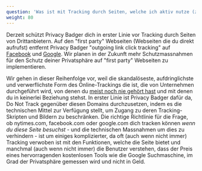 ```yaml
---
question: 'Was ist mit Tracking durch Seiten, welche ich aktiv nutze (z.B. NYTimes.com oder Facebook.com)?'
weight: 80
---
```


Derzeit schützt Privacy Badger dich in erster Linie vor Tracking durch Seiten von Drittanbietern. Auf den "first party" Webseiten (Webseiten die du direkt aufrufst) entfernt Privacy Badger "outgoing link click tracking" auf [Facebook](https://www.eff.org/deeplinks/2018/05/privacy-badger-rolls-out-new-ways-fight-facebook-tracking) und [Google](https://www.eff.org/deeplinks/2018/10/privacy-badger-now-fights-more-sneaky-google-tracking). Wir planen in der Zukunft mehr Schutzmassnahmen für den Schutz deiner Privatsphäre auf "first party" Webseiten zu implementieren.

Wir gehen in dieser Reihenfolge vor, weil die skandalöseste, aufdringlichste und verwerflichste Form des Online-Trackings die ist, die von Unternehmen durchgeführt wird, von denen du [meist noch nie gehört hast](https://lumapartners.com/content/lumascapes/display-ad-tech-lumascape/) und mit denen du in keinerlei Beziehung stehst. In erster Linie ist Privacy Badger dafür da, Do Not Track gegenüber diesen Domains durchzusetzen, indem es die technischen Mittel zur Verfügung stellt, um Zugang zu deren Tracking-Skripten und Bildern zu beschränken. Die richtige Richtlinie für die Frage, ob nytimes.com, facebook.com oder google.com dich tracken können _wenn du diese Seite besuchst_ - und die technischen Massnahmen um dies zu verhindern - ist um einiges komplizierter, da oft (auch wenn nicht immer) Tracking verwoben ist mit den Funktionen, welche die Seite bietet und manchmal (auch wenn nicht immer) die Benutzer verstehen, dass der Preis eines hervorragenden kostenlosen Tools wie die Google Suchmaschine, im Grad der Privatsphäre gemessen wird und nicht in Geld.
